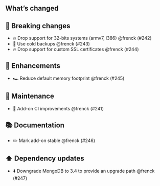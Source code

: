## What’s changed

## 🚨 Breaking changes

- 🔥 Drop support for 32-bits systems (armv7, i386) @frenck (#242)
- 🥶 Use cold backups @frenck (#243)
- 🔥 Drop support for custom SSL certificates @frenck (#244)

## 🚀 Enhancements

- 🏎 Reduce default memory footprint @frenck (#245)

## 🧰 Maintenance

- 🚀 Add-on CI improvements @frenck (#241)

## 📚 Documentation

- ✏️ Mark add-on stable @frenck (#246)

## ⬆️ Dependency updates

- ⬇️  Downgrade MongoDB to 3.4 to provide an upgrade path @frenck (#247)
